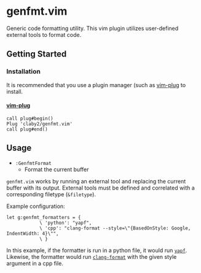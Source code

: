 # genfmt.vim

Generic code formatting utility. 
This vim plugin utilizes user-defined external tools to format code.

## Getting Started

### Installation

It is recommended that you use a plugin manager (such as [vim-plug](https://github.com/junegunn/vim-plug) to install.

#### [vim-plug](https://github.com/junegunn/vim-plug)

```vim
call plug#begin()
Plug 'claby2/genfmt.vim'
call plug#end()
```

## Usage

-   `:GenfmtFormat`
    -   Format the current buffer

`genfmt.vim` works by running an external tool and replacing the current buffer with its output.
External tools must be defined and correlated with a corresponding filetype (`&filetype`).

Example configuration:

```vim
let g:genfmt_formatters = {
            \ 'python': "yapf",
            \ 'cpp': "clang-format --style=\"{BasedOnStyle: Google, IndentWidth: 4}\"",
            \ }
```

In this example, if the formatter is run in a python file, it would run [`yapf`](https://github.com/google/yapf).
Likewise, the formatter would run [`clang-format`](https://clang.llvm.org/docs/ClangFormat.html) with the given style argument in a cpp file. 
